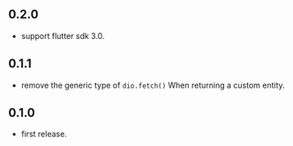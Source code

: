 ## 0.2.0

* support flutter sdk 3.0.

## 0.1.1

* remove the generic type of `dio.fetch()` When returning a custom entity.

## 0.1.0

* first release.
